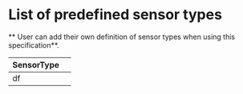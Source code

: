# List of predefined sensor types

** User can add their own definition of sensor types when using this specification**.

| SensorType |  |
| --- | --- |
| df |  |

